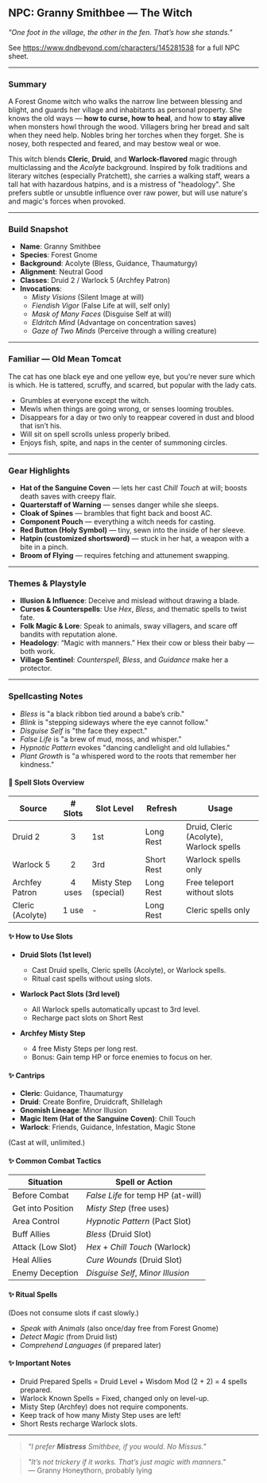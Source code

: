 ## NPC: Granny Smithbee — The Witch

*"One foot in the village, the other in the fen. That’s how she stands."*

See https://www.dndbeyond.com/characters/145281538 for a full NPC sheet.

---

### Summary

A Forest Gnome witch who walks the narrow line between blessing and blight,
and guards her village and inhabitants as personal property.
She knows the old ways — **how to curse, how to heal**, and how to **stay
alive** when monsters howl through the wood.
Villagers bring her bread and salt when they need help.
Nobles bring her torches when they forget.
She is nosey, both respected and feared, and may bestow weal or woe.

This witch blends **Cleric**, **Druid**, and **Warlock-flavored** magic
through multiclassing and the *Acolyte* background.
Inspired by folk traditions and literary witches (especially Pratchett), she
carries a walking staff, wears a tall hat with hazardous hatpins, and is a
mistress of "headology".
She prefers subtle or unsubtle influence over raw power, but will use nature's
and magic's forces when provoked.

---

### Build Snapshot

- **Name**: Granny Smithbee
- **Species**: Forest Gnome
- **Background**: Acolyte (Bless, Guidance, Thaumaturgy)
- **Alignment**: Neutral Good
- **Classes**: Druid 2 / Warlock 5 (Archfey Patron)
- **Invocations**:
  - *Misty Visions* (Silent Image at will)
  - *Fiendish Vigor* (False Life at will, self only)
  - *Mask of Many Faces* (Disguise Self at will)
  - *Eldritch Mind* (Advantage on concentration saves)
  - *Gaze of Two Minds* (Perceive through a willing creature)

---

### Familiar — Old Mean Tomcat

The cat has one black eye and one yellow eye, but you're never sure which is
which. He is tattered, scruffy, and scarred, but popular with the lady cats.

- Grumbles at everyone except the witch.
- Mewls when things are going wrong, or senses looming troubles.
- Disappears for a day or two only to reappear covered in dust and blood that
  isn’t his.
- Will sit on spell scrolls unless properly bribed.
- Enjoys fish, spite, and naps in the center of summoning circles.

---

### Gear Highlights

- **Hat of the Sanguine Coven** — lets her cast *Chill Touch* at will; boosts
  death saves with creepy flair.
- **Quarterstaff of Warning** — senses danger while she sleeps.
- **Cloak of Spines** — brambles that fight back and boost AC.
- **Component Pouch** — everything a witch needs for casting.
- **Red Button (Holy Symbol)** — tiny, sewn into the inside of her sleeve.
- **Hatpin (customized shortsword)** — stuck in her hat, a weapon with a bite
  in a pinch.
- **Broom of Flying** — requires fetching and attunement swapping.

---

### Themes & Playstyle

- **Illusion & Influence**: Deceive and mislead without drawing a blade.
- **Curses & Counterspells**: Use *Hex*, *Bless*, and thematic spells to twist
  fate.
- **Folk Magic & Lore**: Speak to animals, sway villagers, and scare off
  bandits with reputation alone.
- **Headology**: “Magic with manners.” Hex their cow or bless their baby —
  both work.
- **Village Sentinel**: *Counterspell*, *Bless*, and *Guidance* make her a
  protector.

---

### Spellcasting Notes

- *Bless* is "a black ribbon tied around a babe’s crib."
- *Blink* is "stepping sideways where the eye cannot follow."
- *Disguise Self* is "the face they expect."
- *False Life* is "a brew of mud, moss, and whisper."
- *Hypnotic Pattern* evokes "dancing candlelight and old lullabies."
- *Plant Growth* is "a whispered word to the roots that remember her kindness."

#### 📖 Spell Slots Overview

| Source           | # Slots | Slot Level           | Refresh    | Usage                                   |
|------------------|:-------:|----------------------|------------|-----------------------------------------|
| Druid 2          |    3    | 1st                  | Long Rest  | Druid, Cleric (Acolyte), Warlock spells |
| Warlock 5        |    2    | 3rd                  | Short Rest | Warlock spells only                     |
| Archfey Patron   | 4 uses  | Misty Step (special) | Long Rest  | Free teleport without slots             |
| Cleric (Acolyte) |  1 use  | -                    | Long Rest  | Cleric spells only                      |

#### ✨ How to Use Slots

- **Druid Slots (1st level)**
  - Cast Druid spells, Cleric spells (Acolyte), or Warlock spells.
  - Ritual cast spells without using slots.

- **Warlock Pact Slots (3rd level)**
  - All Warlock spells automatically upcast to 3rd level.
  - Recharge pact slots on Short Rest

- **Archfey Misty Step**
  - 4 free Misty Steps per long rest.
  - Bonus: Gain temp HP or force enemies to focus on her.

#### ✨ Cantrips

- **Cleric**: Guidance, Thaumaturgy
- **Druid**: Create Bonfire, Druidcraft, Shillelagh
- **Gnomish Lineage**: Minor Illusion
- **Magic Item (Hat of the Sanguine Coven)**: Chill Touch
- **Warlock**: Friends, Guidance, Infestation, Magic Stone

(Cast at will, unlimited.)

#### ✨ Common Combat Tactics

| Situation         | Spell or Action                    |
|-------------------|------------------------------------|
| Before Combat     | *False Life* for temp HP (at-will) |
| Get into Position | *Misty Step* (free uses)           |
| Area Control      | *Hypnotic Pattern* (Pact Slot)     |
| Buff Allies       | *Bless* (Druid Slot)               |
| Attack (Low Slot) | *Hex* + *Chill Touch* (Warlock)    |
| Heal Allies       | *Cure Wounds* (Druid Slot)         |
| Enemy Deception   | *Disguise Self*, *Minor Illusion*  |

#### ✨ Ritual Spells

(Does not consume slots if cast slowly.)
- *Speak with Animals* (also once/day free from Forest Gnome)
- *Detect Magic* (from Druid list)
- *Comprehend Languages* (if prepared later)

#### ✨ Important Notes

- Druid Prepared Spells = Druid Level + Wisdom Mod (2 + 2) = 4 spells prepared.
- Warlock Known Spells = Fixed, changed only on level-up.
- Misty Step (Archfey) does not require components.
- Keep track of how many Misty Step uses are left!
- Short Rests recharge Warlock slots.

---

> *"I prefer **Mistress** Smithbee, if you would. No Missus."*

> *"It’s not trickery if it works. That’s just magic with manners."* <br>
> — Granny Honeythorn, probably lying
